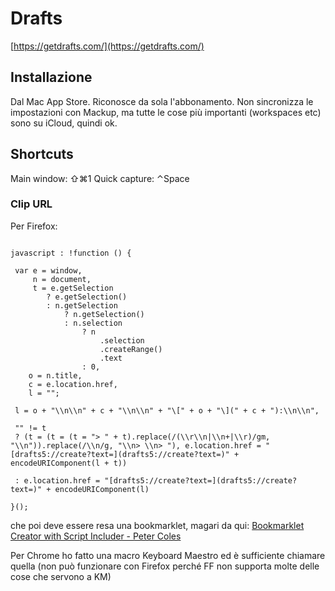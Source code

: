 # Drafts
[https://getdrafts.com/](https://getdrafts.com/)

## Installazione
Dal Mac App Store. 
Riconosce da sola l'abbonamento.
Non sincronizza le impostazioni con Mackup, ma tutte le cose più importanti (workspaces etc) sono su iCloud, quindi ok.

## Shortcuts
Main window: ⇧⌘1
Quick capture: ⌃Space

### Clip URL
Per Firefox:
```      

javascript : !function () {

 var e = window,
	 n = document,
	 t = e.getSelection
		? e.getSelection()
		: n.getSelection
			? n.getSelection()
			: n.selection
				? n
					.selection
					.createRange()
				 	.text
			 	: 0,
	o = n.title,
	c = e.location.href,
	l = "";

 l = o + "\\n\\n" + c + "\\n\\n" + "\[" + o + "\](" + c + "):\\n\\n",

 "" != t
 ? (t = (t = (t = "> " + t).replace(/(\\r\\n|\\n+|\\r)/gm, "\\n")).replace(/\\n/g, "\\n> \\n> "), e.location.href = "[drafts5://create?text=](drafts5://create?text=)" + encodeURIComponent(l + t))

 : e.location.href = "[drafts5://create?text=](drafts5://create?text=)" + encodeURIComponent(l)

}();
```

che poi deve essere resa una bookmarklet, magari da qui: [Bookmarklet Creator with Script Includer - Peter Coles](https://mrcoles.com/bookmarklet/)

Per Chrome ho fatto una macro Keyboard Maestro ed è sufficiente chiamare quella (non può funzionare con Firefox perché FF non supporta molte delle cose che servono a KM)

